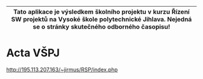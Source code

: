 ﻿| Tato aplikace je výsledkem školního projektu v kurzu Řízení SW projektů na Vysoké škole polytechnické Jihlava. Nejedná se o stránky skutečného odborného časopisu! |
| --- |

# Acta VŠPJ



http://195.113.207.163/~jirmus/RSP/index.php
